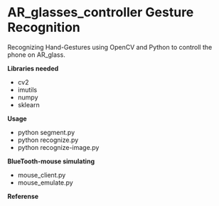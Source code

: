 # AR_glasses_controller Gesture Recognition

Recognizing Hand-Gestures using OpenCV and Python to controll the phone on AR_glass.

**Libraries needed**
* cv2
* imutils
* numpy
* sklearn

**Usage**
* python segment.py
* python recognize.py
* python recognize-image.py

**BlueTooth-mouse simulating**
* mouse_client.py
* mouse_emulate.py

**Referense**


[1]: <https://gogul.dev/software/hand-gesture-recognition-p1/> (Hand Gesture Recognition using Python and OpenCV - Part 1)
[2]: <https://gogul.dev/software/hand-gesture-recognition-p2/> (Hand Gesture Recognition using Python and OpenCV - Part 2)
